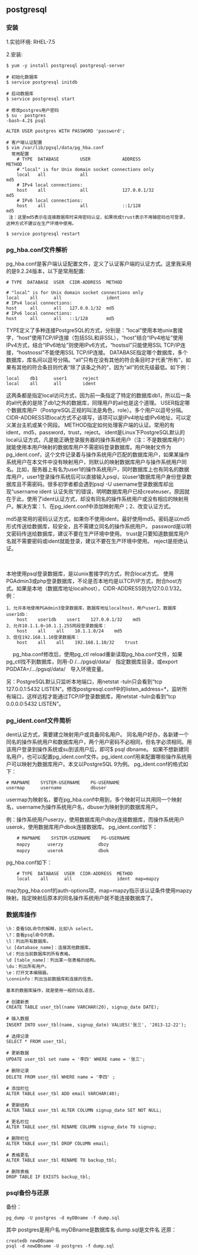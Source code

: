 ## postgresql

### 安装
1.实验环境: RHEL-7.5

2.安装:
```
$ yum -y install postgresql postgresql-server

# 初始化数据库
$ service postgresql initdb

# 启动数据库
$ service postgresql start

# 修改postgres用户密码
$ su - postgres
-bash-4.2$ psql

ALTER USER postgres WITH PASSWORD 'password';

# 客户端认证配置
$ vim /var/lib/pgsql/data/pg_hba.conf
  常用配置
    # TYPE  DATABASE        USER            ADDRESS                 METHOD
    # "local" is for Unix domain socket connections only
    local   all             all                                     md5
    # IPv4 local connections:
    host    all             all             127.0.0.1/32            md5
    # IPv6 local connections:
    host    all             all             ::1/128                 md5
 注：这里md5表示在连接数据库时采用密码认证，如果改成trust表示不用输密码也可登录，这种方式不建议在生产环境中使用。
 
$ service postgresql restart

```

### pg_hba.conf文件解析
pg_hba.conf是客户端认证配置文件，定义了认证客户端的认证方式。这里我采用的是9.2.24版本，以下是常用配置:
```
# TYPE  DATABASE  USER  CIDR-ADDRESS  METHOD
 
# "local" is for Unix domain socket connections only
local    all      all                 ident
# IPv4 local connections:
host     all      all   127.0.0.1/32  md5
# IPv6 local connections:
host     all      all   ::1/128       md5
```
TYPE定义了多种连接PostgreSQL的方式，分别是：“local”使用本地unix套接字，“host”使用TCP/IP连接（包括SSL和非SSL），“host”结合“IPv4地址”使用IPv4方式，结合“IPv6地址”则使用IPv6方式，“hostssl”只能使用SSL TCP/IP连接，“hostnossl”不能使用SSL TCP/IP连接。
DATABASE指定哪个数据库，多个数据库，库名间以逗号分隔。“all”只有在没有其他的符合条目时才代表“所有”，如果有其他的符合条目则代表“除了该条之外的”，因为“all”的优先级最低。如下例：
```
local    db1      user1      reject
local    all      all        ident
```
这两条都是指定local访问方式，因为前一条指定了特定的数据库db1，所以后一条的all代表的是除了db1之外的数据库，同理用户的all也是这个道理。
USER指定哪个数据库用户（PostgreSQL正规的叫法是角色，role）。多个用户以逗号分隔。
CIDR-ADDRESS项local方式不必填写，该项可以是IPv4地址或IPv6地址，可以定义某台主机或某个网段。
METHOD指定如何处理客户端的认证。常用的有ident，md5，password，trust，reject。
ident是Linux下PostgreSQL默认的local认证方式，凡是能正确登录服务器的操作系统用户（注：不是数据库用户）就能使用本用户映射的数据库用户不需密码登录数据库。用户映射文件为pg_ident.conf，这个文件记录着与操作系统用户匹配的数据库用户，如果某操作系统用户在本文件中没有映射用户，则默认的映射数据库用户与操作系统用户同名。比如，服务器上有名为user1的操作系统用户，同时数据库上也有同名的数据库用户，user1登录操作系统后可以直接输入psql，以user1数据库用户身份登录数据库且不需密码。很多初学者都会遇到psql -U username登录数据库却出现“username ident 认证失败”的错误，明明数据库用户已经createuser。原因就在于此，使用了ident认证方式，却没有同名的操作系统用户或没有相应的映射用户。解决方案：1、在pg_ident.conf中添加映射用户；2、改变认证方式。

md5是常用的密码认证方式，如果你不使用ident，最好使用md5。密码是以md5形式传送给数据库，较安全，且不需建立同名的操作系统用户。
password是以明文密码传送给数据库，建议不要在生产环境中使用。
trust是只要知道数据库用户名就不需要密码或ident就能登录，建议不要在生产环境中使用。
reject是拒绝认证。

　

本地使用psql登录数据库，是以unix套接字的方式，附合local方式。
使用PGAdmin3或php登录数据库，不论是否本地均是以TCP/IP方式，附合host方式。如果是本地（数据库地址localhost），CIDR-ADDRESS则为127.0.0.1/32。
例：
```
1、允许本地使用PGAdmin3登录数据库，数据库地址localhost，用户user1，数据库user1db：
    host    user1db    user1    127.0.0.1/32    md5
2、允许10.1.1.0~10.1.1.255网段登录数据库：
    host    all    all    10.1.1.0/24    md5
3、信任192.168.1.10登录数据库：
    host    all    all    192.168.1.10/32    trust
```
　
pg_hba.conf修改后，使用pg_ctl reload重新读取pg_hba.conf文件，如果pg_ctl找不到数据库，则用-D /.../pgsql/data/　指定数据库目录，或export PGDATA=/.../pgsql/data/　导入环境变量。

另：PostgreSQL默认只监听本地端口，用netstat -tuln只会看到“tcp 127.0.0.1:5432 LISTEN”。修改postgresql.conf中的listen_address=*，监听所有端口，这样远程才能通过TCP/IP登录数据库，用netstat -tuln会看到“tcp 0.0.0.0:5432 LISTEN”。

### pg_ident.conf文件简析

dent认证方式，需要建立映射用户或具备同名用户。
同名用户好办，各新建一个同名的操作系统用户和数据库用户，两个用户密码不必相同，但名字必须相同。用该用户登录到操作系统或su到该用户后，即可$ psql dbname。
如果不想新建同名用户，也可以配置pg_ident.conf文件。pg_ident.conf用来配置哪些操作系统用户可以映射为数据库用户。本文以PostgreSQL 9为例。
pg_ident.conf的格式如下：

    # MAPNAME    SYSTEM-USERNAME    PG-USERNAME
    usermap      username           dbuser
usermap为映射名，要在pg_hba.conf中用到，多个映射可以共用同一个映射名，username为操作系统用户名，dbuser为映射到的数据库用户。

例：操作系统用户userzy，使用数据库用户dbzy连接数据库，而操作系统用户userok，使用数据库用户dbok连接数据库。
pg_ident.conf如下：
```
    # MAPNAME    SYSTEM-USERNAME    PG-USERNAME
    mapzy　　　　userzy　　　　　　　　dbzy
    mapzy　　　　userok　　　　　　　　dbok
```
pg_hba.conf如下：
```
    # TYPE  DATABASE  USER  CIDR-ADDRESS  METHOD
    local    all      all                 ident  map=mapzy
```
map为pg_hba.conf的auth-options项，map=mapzy指示该认证条件使用mapzy映射。指定映射后原本的同名操作系统用户就不能连接数据库了。

### 数据库操作

```
\h：查看SQL命令的解释，比如\h select。
\?：查看psql命令列表。
\l：列出所有数据库。
\c [database_name]：连接其他数据库。
\d：列出当前数据库的所有表格。
\d [table_name]：列出某一张表格的结构。
\du：列出所有用户。
\e：打开文本编辑器。
\conninfo：列出当前数据库和连接的信息。

基本的数据库操作，就是使用一般的SQL语言。

# 创建新表 
CREATE TABLE user_tbl(name VARCHAR(20), signup_date DATE);

# 插入数据 
INSERT INTO user_tbl(name, signup_date) VALUES('张三', '2013-12-22');

# 选择记录 
SELECT * FROM user_tbl;

# 更新数据 
UPDATE user_tbl set name = '李四' WHERE name = '张三';

# 删除记录 
DELETE FROM user_tbl WHERE name = '李四' ;

# 添加栏位 
ALTER TABLE user_tbl ADD email VARCHAR(40);

# 更新结构 
ALTER TABLE user_tbl ALTER COLUMN signup_date SET NOT NULL;

# 更名栏位 
ALTER TABLE user_tbl RENAME COLUMN signup_date TO signup;

# 删除栏位 
ALTER TABLE user_tbl DROP COLUMN email;

# 表格更名 
ALTER TABLE user_tbl RENAME TO backup_tbl;

# 删除表格 
DROP TABLE IF EXISTS backup_tbl;
```

### psql备份与还原

备份：

    pg_dump -U postgres -d myDBname -f dump.sql
其中
postgres是用户名
myDBname是数据库名
dump.sql是文件名
还原：

    createdb newDBname
    psql -d newDBname -U postgres -f dump.sql





